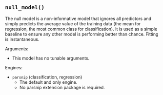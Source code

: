 ## `null_model()`

The null model is a non-informative model that ignores all predictors and simply predicts the average value of the training data (the mean for regression, the most common class for classification). It is used as a simple baseline to ensure any other model is performing better than chance. Fitting is instantaneous.

Arguments:
* This model has no tunable arguments.

Engines:
* `parsnip` (classification, regression)
    - The default and only engine.
    - No parsnip extension package is required.

